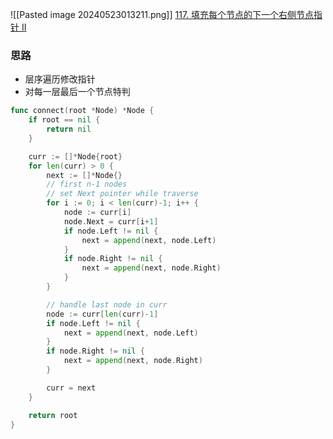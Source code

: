![[Pasted image 20240523013211.png]]
[117. 填充每个节点的下一个右侧节点指针 II](https://leetcode.cn/problems/populating-next-right-pointers-in-each-node-ii/)


### 思路
- 层序遍历修改指针
- 对每一层最后一个节点特判


```go
func connect(root *Node) *Node {
	if root == nil {
		return nil
	}

	curr := []*Node{root}
	for len(curr) > 0 {
		next := []*Node{}
		// first n-1 nodes
		// set Next pointer while traverse
		for i := 0; i < len(curr)-1; i++ {
			node := curr[i]
			node.Next = curr[i+1]
			if node.Left != nil {
				next = append(next, node.Left)
			}
			if node.Right != nil {
				next = append(next, node.Right)
			}
		}

		// handle last node in curr
		node := curr[len(curr)-1]
		if node.Left != nil {
			next = append(next, node.Left)
		}
		if node.Right != nil {
			next = append(next, node.Right)
		}

		curr = next
	}

	return root
}
```